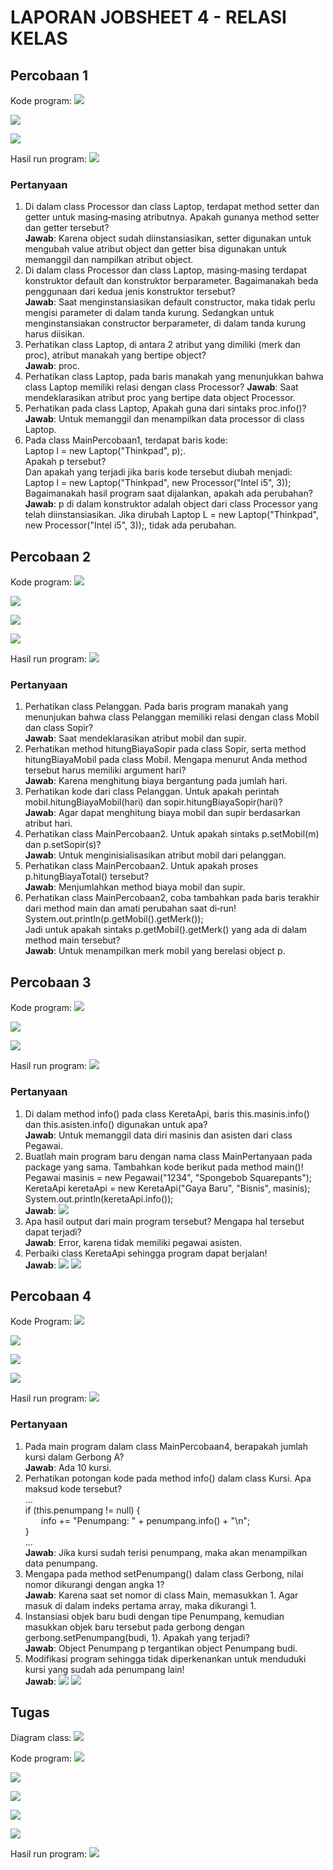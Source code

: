 # LAPORAN JOBSHEET 4 - RELASI KELAS

## Percobaan 1
Kode program:
![](img/ClassProcessor.png)

![](img/ClassLaptop.png)

![](img/MainPercobaan1.png)

Hasil run program:
![](img/RunPercobaan1.png)

### Pertanyaan
1. Di dalam class Processor dan class Laptop, terdapat method setter dan getter untuk masing‐masing atributnya.
   Apakah gunanya method setter dan getter tersebut? <br>
   **Jawab**: Karena object sudah diinstansiasikan, setter digunakan untuk mengubah value atribut object dan 
   getter bisa digunakan untuk memanggil dan nampilkan atribut object.
2. Di dalam class Processor dan class Laptop, masing‐masing terdapat konstruktor default dan konstruktor berparameter. 
   Bagaimanakah beda penggunaan dari kedua jenis konstruktor tersebut? <br>
   **Jawab**: Saat menginstansiasikan default constructor, maka tidak perlu mengisi parameter di dalam tanda kurung. 
   Sedangkan untuk menginstansiakan constructor berparameter, di dalam tanda kurung harus diisikan.
3. Perhatikan class Laptop, di antara 2 atribut yang dimiliki (merk dan proc), atribut manakah yang bertipe object? <br>
   **Jawab**: proc.
4. Perhatikan class Laptop, pada baris manakah yang menunjukkan bahwa class Laptop memiliki relasi dengan class 
   Processor?
   **Jawab**: Saat mendeklarasikan atribut proc yang bertipe data object Processor.
5. Perhatikan pada class Laptop, Apakah guna dari sintaks proc.info()? <br>
   **Jawab**: Untuk memanggil dan menampilkan data processor di class Laptop.
6. Pada class MainPercobaan1, terdapat baris kode: <br>
   Laptop l = new Laptop("Thinkpad", p);. <br>
   Apakah p tersebut? <br>
   Dan apakah yang terjadi jika baris kode tersebut diubah menjadi: <br>
   Laptop l = new Laptop("Thinkpad", new Processor("Intel i5", 3)); <br>
   Bagaimanakah hasil program saat dijalankan, apakah ada perubahan? <br>
   **Jawab**: p di dalam konstruktor adalah object dari class Processor yang telah diinstansiasikan.
   Jika dirubah Laptop L = new Laptop("Thinkpad", new Processor("Intel i5", 3));, tidak ada perubahan.

## Percobaan 2
Kode program:
![](img/ClassMobil.png)

![](img/ClassSopir.png)

![](img/ClassPelanggan.png)

![](img/MainPercobaan2.png)

Hasil run program:
![](img/RunPercobaan2.png)

### Pertanyaan
1. Perhatikan class Pelanggan. Pada baris program manakah yang menunjukan bahwa class Pelanggan memiliki relasi dengan 
   class Mobil dan class Sopir? <br>
   **Jawab**: Saat mendeklarasikan atribut mobil dan supir.
2. Perhatikan method hitungBiayaSopir pada class Sopir, serta method hitungBiayaMobil pada class Mobil. 
   Mengapa menurut Anda method tersebut harus memiliki argument hari? <br>
   **Jawab**: Karena menghitung biaya bergantung pada jumlah hari.
3. Perhatikan kode dari class Pelanggan. Untuk apakah perintah mobil.hitungBiayaMobil(hari) dan 
   sopir.hitungBiayaSopir(hari)? <br>
   **Jawab**: Agar dapat menghitung biaya mobil dan supir berdasarkan atribut hari.
4. Perhatikan class MainPercobaan2. Untuk apakah sintaks p.setMobil(m) dan p.setSopir(s)? <br>
   **Jawab**: Untuk menginisialisasikan atribut mobil dari pelanggan.
5. Perhatikan class MainPercobaan2. Untuk apakah proses p.hitungBiayaTotal() tersebut? <br>
   **Jawab**: Menjumlahkan method biaya mobil dan supir.
6. Perhatikan class MainPercobaan2, coba tambahkan pada baris terakhir dari method main
   dan amati perubahan saat di‐run! <br>
   System.out.println(p.getMobil().getMerk()); <br>
   Jadi untuk apakah sintaks p.getMobil().getMerk() yang ada di dalam method main tersebut? <br>
   **Jawab**: Untuk menampilkan merk mobil yang berelasi object p.

## Percobaan 3
Kode program:
![](img/ClassPegawai.png)

![](img/KeretaApi.png)

![](img/MainPercobaan3.png)

Hasil run program:
![](img/RunPercobaan3.png)

### Pertanyaan
1. Di dalam method info() pada class KeretaApi, baris this.masinis.info() dan this.asisten.info() digunakan untuk apa? <br>
   **Jawab**: Untuk memanggil data diri masinis dan asisten dari class Pegawai.
2. Buatlah main program baru dengan nama class MainPertanyaan pada package yang sama.
   Tambahkan kode berikut pada method main()! <br>
   Pegawai masinis = new Pegawai("1234", "Spongebob Squarepants"); <br>
   KeretaApi keretaApi = new KeretaApi("Gaya Baru", "Bisnis", masinis); <br>
   System.out.println(keretaApi.info()); <br>
   **Jawab**: ![](img/MainPertanyaanPercobaan3.png)
3. Apa hasil output dari main program tersebut? Mengapa hal tersebut dapat terjadi? <br>
   **Jawab**: Error, karena tidak memiliki pegawai asisten.
4. Perbaiki class KeretaApi sehingga program dapat berjalan! <br>
   **Jawab**: 
   ![](img/MainPertanyaanPercobaan3Edit.png)
   ![](img/RunPertanyaanPercobaan3.png)

## Percobaan 4
Kode Program:
![](img/ClassPenumpang.png)

![](img/ClassKursi.png)

![](img/ClassGerbong.png)

![](img/MainPercobaan4.png)

Hasil run program:
![](img/RunPercobaan4.png)

### Pertanyaan
1. Pada main program dalam class MainPercobaan4, berapakah jumlah kursi dalam Gerbong A? <br>
   **Jawab**: Ada 10 kursi.
2. Perhatikan potongan kode pada method info() dalam class Kursi. Apa maksud kode tersebut? <br>
   ... <br>
   if (this.penumpang != null) { <br>
   &ensp;&ensp;&ensp; info += "Penumpang: " + penumpang.info() + "\n"; <br>
   } <br>
   ... <br>
   **Jawab**: Jika kursi sudah terisi penumpang, maka akan menampilkan data penumpang.
3. Mengapa pada method setPenumpang() dalam class Gerbong, nilai nomor dikurangi dengan angka 1? <br>
   **Jawab**: Karena saat set nomor di class Main, memasukkan 1. Agar masuk di dalam indeks pertama array, 
   maka dikurangi 1.
4. Instansiasi objek baru budi dengan tipe Penumpang, kemudian masukkan objek baru tersebut pada gerbong dengan 
   gerbong.setPenumpang(budi, 1). Apakah yang terjadi? <br>
   **Jawab**: Object Penumpang p tergantikan object Penumpang budi.
5. Modifikasi program sehingga tidak diperkenankan untuk menduduki kursi yang sudah ada penumpang lain! <br>
   **Jawab**: 
   ![](img/MainPercobaan4Edit.png)
   ![](img/RunPercobaan4Edit.png)

## Tugas
Diagram class:
![](img/DiagramClassTugas.png)

Kode program:
![](img/ClassCustomer.png)

![](img/ClassCashier.png)

![](img/ClassProduct.png)

![](img/ClassOder.png)

![](img/ClassMain.png)

Hasil run program:
![](img/RunTugas.png)